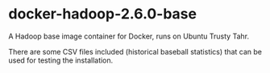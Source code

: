 # docker-hadoop-2.6.0-base

A Hadoop base image container for Docker, runs on Ubuntu Trusty Tahr. 

There are some CSV files included (historical baseball statistics) that can be used for testing the installation. 
